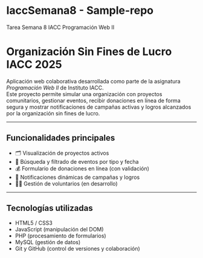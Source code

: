 # IaccSemana8 - Sample-repo
Tarea Semana 8 IACC Programación Web II
# Organización Sin Fines de Lucro IACC 2025

Aplicación web colaborativa desarrollada como parte de la asignatura *Programación Web II* de Instituto IACC.  
Este proyecto permite simular una organización con proyectos comunitarios, gestionar eventos, recibir donaciones en línea de forma segura y mostrar notificaciones de campañas activas y logros alcanzados por la organización sin fines de lucro.

---

## Funcionalidades principales

- 🗂️ Visualización de proyectos activos
- 📅 Búsqueda y filtrado de eventos por tipo y fecha
- 💰 Formulario de donaciones en línea (con validación)
- 🔔 Notificaciones dinámicas de campañas y logros
- 🙋‍♂️ Gestión de voluntarios (en desarrollo)

---

## Tecnologías utilizadas

- HTML5 / CSS3
- JavaScript (manipulación del DOM)
- PHP (procesamiento de formularios)
- MySQL (gestión de datos)
- Git y GitHub (control de versiones y colaboración)
